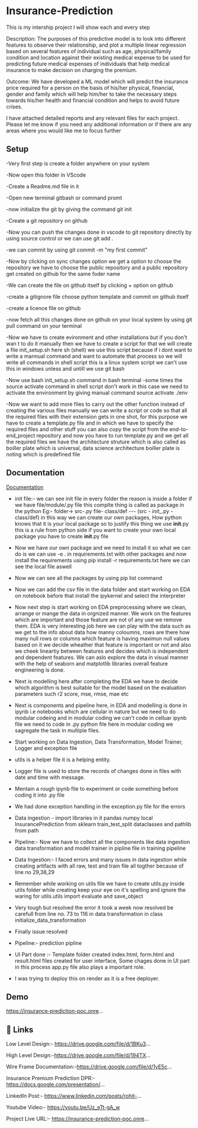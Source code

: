 
# Insurance-Prediction

This is my intership project I will show each and every step


Description: The purposes of this predictive model is to look into different features to observe their relationship, and plot a multiple linear regression based on several features of individual such as age, physical/family condition and location against their existing medical expense to be used for predicting future medical expenses of individuals that help medical insurance to make decision on charging the premium.

Outcome: We have developed a ML model which will predict the insurance price required for a person on the basis of his/her physical, financial, gender and family which will help him/her to take the necessary steps towards his/her health and financial condition and helps to avoid future crises.

I have attached detailed reports and any relevant files for each project. Please let me know if you need any additional information or if there are any areas where you would like me to focus further
## Setup

-Very first step is create a folder anywhere on your system

-Now open this folder in VScode

-Create a Readme.md file in it

-Open new terminal gitbash or command promt

-now initialize the git by giving the command git init

-Create a git repository on github

-Now you can push the changes done in vscode to git repository 
directly by using source control or we can use git add .

-we can commit by using git commit -m "my first commit"

-Now by clicking on sync changes option we get a option to choose the repository we have to choose the public repository and a public repository get created on github for the same foder name

-We can create the file on github itself by clicking + option on github

-create a gitignore file choose python template and commit on github itself

-create a licence file on github

-now fetch all this changes done on github on your local system by using git pull command on your terminal

-Now we have to create evironment and other installations but if you don't wan t to do it manually then we have to create a script for that we will create a file init_setup.sh here sh (shell) we use this script because if i dont want to write a mannual command and want to automate that process so we will write all commands in shell script this is a linux system script we can't use this in windows unless and untill we use git bash

-Now use bash init_setup.sh command in bash terminal
-some times the source activate command in shell script don't work in this case we need to activate the environment by giving manual command source activate ./env

-Now we want to add more files to carry out the other function instead of creating the various files manually we can write a script or code so that all the required files with their extension gets in one shot, for this purpose we have to create a template.py file and in which we have to specify the required files and other stuff you can also copy the script from the end-to-end_project repository and now you have to run template.py and we get all the required files we have the architecture struture which is also called as boiller plate which is universal, data science architecture boiller plate is noting which is predefined file

## Documentation

[Documentation](https://drive.google.com/drive/folders/1fcR_QdDKEI_yHGfoq2DTTnCnyyq9B8_L?usp=drive_link)

- init file:- we can see init file in every folder the reason is inside a folder if we have file/module/.py file this complte thing is called as package in the python Eg:- folder-> src-.py file- class/def --- (src - _init__.py - class/def) in this way we can create our own packages, How python knows that it is your local package so to justify this thing we use __init__.py this is a rule from python side if you want to create your own local package you have to create __init__.py file 

- Now we have our own package and we need to install it so what we can do is we can use -e . in requirements.txt with other packages and now install the requirements using pip install -r requirements.txt here we can see the local file aswell

- Now we can see all the packages by using pip list command

- Now we can add the csv file in the data folder and start working on EDA on notebook before that install the ipykernel and select the interpreter

- Now next step is start working on EDA preprocessing where we clean, arrange or mange the data in orgnized manner. We work on the features which are important and those feature are not of any use we remove them. EDA is very interesting job here we can play with the data such as we get to the info about data how manny coloumns, rows are there how many null rows or columns which feature is having maximun null values based on it we decide wheather that feature is important or not and also we cheek lineartiy between features and decides which is independent and dependent features. We can aslo explore the data in visual manner with the help of seaborn and matplotlib libraries overall feature engineering is done.

- Next is modelling here after completing the EDA we have to decide which algorithm is best suitable for the model based on the evaluation parameters such r2 score, mse, rmse, mae etc

- Next is components and pipeline here, in EDA and modelling is done in ipynb i.e notebooks which are cellular in nature but we need to do modular codeing and in modular coding we can't code in celluar ipynb file we need to code in .py python file here in modular coding we sagregate the task in multiple files.

- Start working on Data Ingestion, Data Transformation, Model Trainer, Logger and exception file

- utlis is a helper file it is a helping entity.

- Logger file is used to store the records of changes done in files with date and time with message.

- Mentain a rough ipynb file to experiment or code something before coding it into .py file

- We had done exception handling in the exception.py file for the errors

- Data ingestion - import libraries in it pandas numpy local InsurancePrediction from sklearn train_test_split dataclasses and pathlib from path

- Pipeline:- Now we have to collect all the components like data ingestion data transformation  and model trainer in pipline file in training pipeline

- Data Ingestion:- I faced errors and many issues in data ingestion while creating artifacts with all raw, test and train file all togther because of line no 29,38,29

- Remember while working on utils file we have to create utils.py inside utils folder while creating keep your eye on it's spelling and ignore the waring for  utils.utils import evaluate and save_object

- Very tough but resolved the error it took a week now resolved be carefull from line no. 73 to 116 in data transformation in class initialize_data_transformation

- Finally issue resolved 

- Pipeline:- prediction pipline

- UI Part done :- Template folder created index.html, form.html and result.html files created for user interface, Some chages done in UI part in this process app.py file also plays a important role.

- I was trying to deploy this on render as it is a free deployer.




## Demo

 https://insurance-prediction-poc.onre...


## 🔗 Links
Low Level Design:- https://drive.google.com/file/d/1BKu3...

High Level Design:-https://drive.google.com/file/d/194TX...

Wire Frame Documentation:-https://drive.google.com/file/d/1yE5c...

Insurance Premium Prediction DPR:-https://docs.google.com/presentation/...

LinkedIn Post:- https://www.linkedin.com/posts/rohit-...

Youtube Video:- https://youtu.be/Uz_eTt-gA_w

Project Live URL:- https://insurance-prediction-poc.onre...

